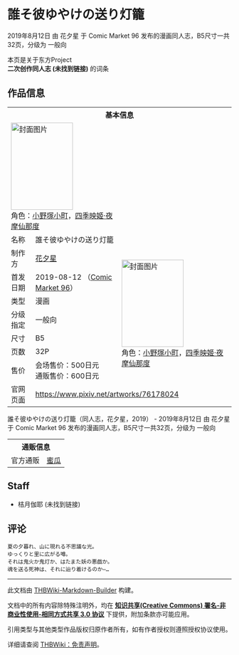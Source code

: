 # 誰そ彼ゆやけの送り灯籠

<!-- source html: G:\repos\THBWiki-Markdown-Builder\THBWikiMarkdown\Temp\main\d\d4\ns0%3A%E8%AA%B0%E3%81%9D%E5%BD%BC%E3%82%86%E3%82%84%E3%81%91%E3%81%AE%E9%80%81%E3%82%8A%E7%81%AF%E7%B1%A0.html -->

2019年8月12日 由 花夕星 于 Comic Market 96 发布的漫画同人志，B5尺寸一共32页，分级为 一般向

本页是关于东方Project  
 **二次创作同人志 (未找到链接)** 的词条
## 作品信息

<table><tbody><tr><th colspan="3">基本信息</th></tr><tr><td class="cover-artwork-mobile" colspan="2"><a href="./文件-誰そ彼ゆやけの送り灯籠封面.jpg.md" class="image" title="封面图片"><img alt="封面图片" src="https://upload.thwiki.cc/thumb/1/13/%E8%AA%B0%E3%81%9D%E5%BD%BC%E3%82%86%E3%82%84%E3%81%91%E3%81%AE%E9%80%81%E3%82%8A%E7%81%AF%E7%B1%A0%E5%B0%81%E9%9D%A2.jpg/139px-%E8%AA%B0%E3%81%9D%E5%BD%BC%E3%82%86%E3%82%84%E3%81%91%E3%81%AE%E9%80%81%E3%82%8A%E7%81%AF%E7%B1%A0%E5%B0%81%E9%9D%A2.jpg" decoding="async" loading="lazy" width="139" height="196" srcset="https://upload.thwiki.cc/thumb/1/13/%E8%AA%B0%E3%81%9D%E5%BD%BC%E3%82%86%E3%82%84%E3%81%91%E3%81%AE%E9%80%81%E3%82%8A%E7%81%AF%E7%B1%A0%E5%B0%81%E9%9D%A2.jpg/209px-%E8%AA%B0%E3%81%9D%E5%BD%BC%E3%82%86%E3%82%84%E3%81%91%E3%81%AE%E9%80%81%E3%82%8A%E7%81%AF%E7%B1%A0%E5%B0%81%E9%9D%A2.jpg 1.5x, https://upload.thwiki.cc/thumb/1/13/%E8%AA%B0%E3%81%9D%E5%BD%BC%E3%82%86%E3%82%84%E3%81%91%E3%81%AE%E9%80%81%E3%82%8A%E7%81%AF%E7%B1%A0%E5%B0%81%E9%9D%A2.jpg/279px-%E8%AA%B0%E3%81%9D%E5%BD%BC%E3%82%86%E3%82%84%E3%81%91%E3%81%AE%E9%80%81%E3%82%8A%E7%81%AF%E7%B1%A0%E5%B0%81%E9%9D%A2.jpg 2x" data-file-width="711" data-file-height="1000"></a><div class="cover-char">角色：<a href="./小野塚小町.md" title="小野塚小町">小野塚小町</a>，<a href="./四季映姬·夜摩仙那度.md" title="四季映姬·夜摩仙那度">四季映姬·夜摩仙那度</a></div></td>
</tr><tr><td class="label">名称</td><td colspan="2"> 誰そ彼ゆやけの送り灯籠 </td></tr><tr><td class="label">制作方</td><td><a href="./花夕星.md" title="花夕星">花夕星</a></td><td class="cover-artwork" rowspan="7" style="min-width:196px;"><a href="./文件-誰そ彼ゆやけの送り灯籠封面.jpg.md" class="image" title="封面图片"><img alt="封面图片" src="https://upload.thwiki.cc/thumb/1/13/%E8%AA%B0%E3%81%9D%E5%BD%BC%E3%82%86%E3%82%84%E3%81%91%E3%81%AE%E9%80%81%E3%82%8A%E7%81%AF%E7%B1%A0%E5%B0%81%E9%9D%A2.jpg/139px-%E8%AA%B0%E3%81%9D%E5%BD%BC%E3%82%86%E3%82%84%E3%81%91%E3%81%AE%E9%80%81%E3%82%8A%E7%81%AF%E7%B1%A0%E5%B0%81%E9%9D%A2.jpg" decoding="async" loading="lazy" width="139" height="196" srcset="https://upload.thwiki.cc/thumb/1/13/%E8%AA%B0%E3%81%9D%E5%BD%BC%E3%82%86%E3%82%84%E3%81%91%E3%81%AE%E9%80%81%E3%82%8A%E7%81%AF%E7%B1%A0%E5%B0%81%E9%9D%A2.jpg/209px-%E8%AA%B0%E3%81%9D%E5%BD%BC%E3%82%86%E3%82%84%E3%81%91%E3%81%AE%E9%80%81%E3%82%8A%E7%81%AF%E7%B1%A0%E5%B0%81%E9%9D%A2.jpg 1.5x, https://upload.thwiki.cc/thumb/1/13/%E8%AA%B0%E3%81%9D%E5%BD%BC%E3%82%86%E3%82%84%E3%81%91%E3%81%AE%E9%80%81%E3%82%8A%E7%81%AF%E7%B1%A0%E5%B0%81%E9%9D%A2.jpg/279px-%E8%AA%B0%E3%81%9D%E5%BD%BC%E3%82%86%E3%82%84%E3%81%91%E3%81%AE%E9%80%81%E3%82%8A%E7%81%AF%E7%B1%A0%E5%B0%81%E9%9D%A2.jpg 2x" data-file-width="711" data-file-height="1000"></a><div class="cover-char">角色：<a href="./小野塚小町.md" title="小野塚小町">小野塚小町</a>，<a href="./四季映姬·夜摩仙那度.md" title="四季映姬·夜摩仙那度">四季映姬·夜摩仙那度</a></div></td>
</tr><tr><td class="label">首发日期</td><td>2019-08-12&#160;（<a href="/展会作品列表?e=Comic+Market%2396">Comic Market 96</a>）</td></tr><tr><td class="label">类型</td><td>漫画</td></tr><tr><td class="label">分级指定</td><td>一般向</td></tr><tr><td class="label">尺寸</td><td>B5</td></tr><tr><td class="label">页数</td><td>32P</td></tr><tr><td class="label">售价</td><td>会场售价：500日元<br>通贩售价：600日元</td></tr>
<tr><td class="label">官网页面</td><td colspan="2"><a rel="nofollow" class="external free" href="https://www.pixiv.net/artworks/76178024">https://www.pixiv.net/artworks/76178024</a></td></tr></tbody></table>

誰そ彼ゆやけの送り灯籠（同人志，花夕星，2019） - 2019年8月12日 由 花夕星 于 Comic Market 96 发布的漫画同人志，B5尺寸一共32页，分级为 一般向

<table><tbody><tr><th colspan="3">通贩信息</th></tr><tr><td class="label">官方通贩</td><td colspan="2"><a rel="nofollow" class="external text" href="https://www.melonbooks.co.jp/detail/detail.php?product_id=544566">蜜瓜</a></td></tr></tbody></table>


## Staff
- 桔月伽耶 (未找到链接)

## 评论
```
夏の夕暮れ、山に現れる不思議な光。
ゆっくりと里に広がる噂。
それは鬼火か鬼灯か、はたまた妖の悪戯か。
魂を送る死神は、それに辿り着けるのか―… 
```

  
  

  





---

此文档由 [THBWiki-Markdown-Builder](https://github.com/Delsin-Yu/THBWiki-Markdown-Builder) 构建。

文档中的所有内容除特殊注明外，均在 [**知识共享(Creative Commons) 署名-非商业性使用-相同方式共享 3.0 协议**](https://creativecommons.org/licenses/by-sa/3.0/deed.zh-hans) 下提供，附加条款亦可能应用。

引用类型与其他类型作品版权归原作者所有，如有作者授权则遵照授权协议使用。

详细请查阅 [THBWiki：免责声明](https://thbwiki.cc/THBWiki:%E5%85%8D%E8%B4%A3%E5%A3%B0%E6%98%8E)。

